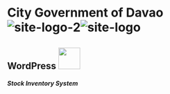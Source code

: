 # City Government of Davao ![site-logo-2](https://user-images.githubusercontent.com/121278310/209309993-6ebfdc52-dd2a-4168-82fb-945a0aa465c7.png)![site-logo](https://user-images.githubusercontent.com/121278310/209310998-7719fcee-e357-4a95-851d-77e030b57768.png)

## WordPress <img src="https://user-images.githubusercontent.com/121278310/209311185-7d946f43-0d77-4e61-afdd-2af6828f16c4.png" width="50" height="50" />

##### Stock Inventory System
